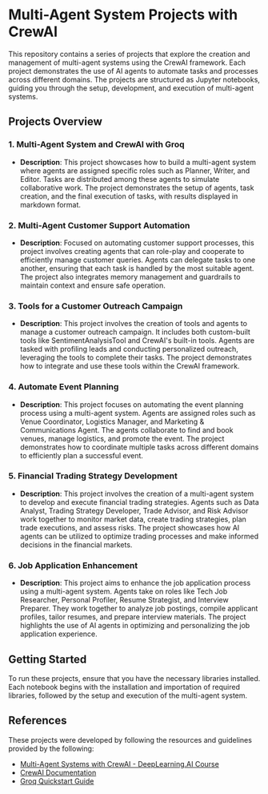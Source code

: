 # Multi-Agent System Projects with CrewAI

This repository contains a series of projects that explore the creation and management of multi-agent systems using the CrewAI framework. Each project demonstrates the use of AI agents to automate tasks and processes across different domains. The projects are structured as Jupyter notebooks, guiding you through the setup, development, and execution of multi-agent systems.

## Projects Overview

### 1. Multi-Agent System and CrewAI with Groq
- **Description**: 
  This project showcases how to build a multi-agent system where agents are assigned specific roles such as Planner, Writer, and Editor. Tasks are distributed among these agents to simulate collaborative work. The project demonstrates the setup of agents, task creation, and the final execution of tasks, with results displayed in markdown format.

### 2. Multi-Agent Customer Support Automation
- **Description**: 
  Focused on automating customer support processes, this project involves creating agents that can role-play and cooperate to efficiently manage customer queries. Agents can delegate tasks to one another, ensuring that each task is handled by the most suitable agent. The project also integrates memory management and guardrails to maintain context and ensure safe operation.

### 3. Tools for a Customer Outreach Campaign
- **Description**: 
  This project involves the creation of tools and agents to manage a customer outreach campaign. It includes both custom-built tools like SentimentAnalysisTool and CrewAI's built-in tools. Agents are tasked with profiling leads and conducting personalized outreach, leveraging the tools to complete their tasks. The project demonstrates how to integrate and use these tools within the CrewAI framework.

### 4. Automate Event Planning
- **Description**: 
  This project focuses on automating the event planning process using a multi-agent system. Agents are assigned roles such as Venue Coordinator, Logistics Manager, and Marketing & Communications Agent. The agents collaborate to find and book venues, manage logistics, and promote the event. The project demonstrates how to coordinate multiple tasks across different domains to efficiently plan a successful event.  

### 5. Financial Trading Strategy Development
- **Description**: 
  This project involves the creation of a multi-agent system to develop and execute financial trading strategies. Agents such as Data Analyst, Trading Strategy Developer, Trade Advisor, and Risk Advisor work together to monitor market data, create trading strategies, plan trade executions, and assess risks. The project showcases how AI agents can be utilized to optimize trading processes and make informed decisions in the financial markets.

### 6. Job Application Enhancement
- **Description**: 
  This project aims to enhance the job application process using a multi-agent system. Agents take on roles like Tech Job Researcher, Personal Profiler, Resume Strategist, and Interview Preparer. They work together to analyze job postings, compile applicant profiles, tailor resumes, and prepare interview materials. The project highlights the use of AI agents in optimizing and personalizing the job application experience.

## Getting Started

To run these projects, ensure that you have the necessary libraries installed. Each notebook begins with the installation and importation of required libraries, followed by the setup and execution of the multi-agent system.

## References
These projects were developed by following the resources and guidelines provided by the following:

- [Multi-Agent Systems with CrewAI - DeepLearning.AI Course](https://www.deeplearning.ai/short-courses/multi-ai-agent-systems-with-crewai/)
- [CrewAI Documentation](https://docs.crewai.com/introduction)
- [Groq Quickstart Guide](https://console.groq.com/docs/quickstart)


